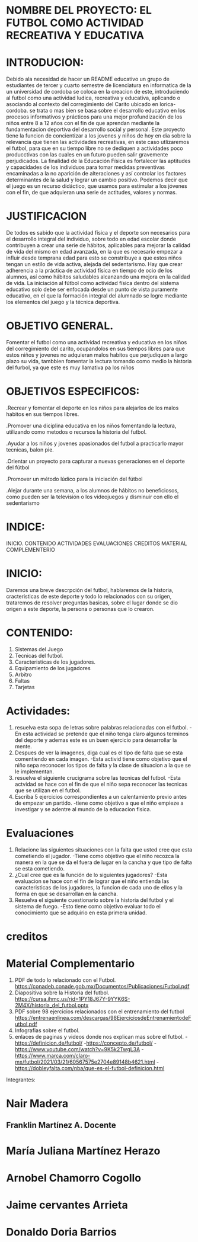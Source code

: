 # NOMBRE DEL PROYECTO: EL FUTBOL COMO ACTIVIDAD RECREATIVA Y EDUCATIVA 

# INTRODUCION:

Debido ala necesidad de hacer un README educativo un grupo de estudiantes de tercer y cuarto semestre de licenciatura en informatica de la un universidad de cordoba se coloca en la creacion de este, introduciendo al futbol como una actividad ludica, recreativa y educativa, aplicando o asociando al contexto del corregimiento del Carito ubicado en lorica- cordoba.
se trata o mas bien se basa sobre el desarrollo educativo en los procesos informativos y prácticos para una mejor profundización de los niños entre 8 a 12 años con el  fin de que aprendan mediante la fundamentacion  deportiva del desarrollo social y personal.
Este proyecto tiene la funcion de concientizar a los jovenes y niños de hoy en dia sobre la relevancia que tienen las actividades recreativas, en este caso utlizaremos el futbol, para que en su tiempo libre no se dediquen a actividades poco producctivas con las cuales en un futuro pueden salir gravemente perjudicados.
La finalidad de la Educación Física es fortalecer las aptitudes y capacidades de los individuos para tomar medidas preventivas encaminadas a la no aparición de alteraciones y así controlar los factores determinantes de la salud y lograr un cambio positivo.
Podemos decir que el juego es un recurso didáctico, que usamos para estimular a los jóvenes con el fin, de que adquieran una serie de actitudes, valores y normas.

# JUSTIFICACION 

De todos es sabido que la actividad física y el deporte son necesarios para el desarrollo integral del individuo, sobre todo en edad escolar donde contribuyen a crear una serie de hábitos, aplicables para mejorar la calidad de vida del mismo en edad avanzada, en la que es necesario empezar a influir desde temprana edad para esto se constribuye a que estos niños tengan un estilo de vida activa, alejada del sedentarismo. Hay que crear adherencia a la práctica de actividad física en tiempo de ocio de los alumnos, así como hábitos saludables alcanzando una mejora en la calidad de vida. La iniciación al fútbol como actividad física dentro del sistema educativo solo debe ser enfocada desde un punto de vista puramente educativo, en el que la formación integral del alumnado se logre mediante los elementos del juego y la
técnica deportiva.

# OBJETIVO GENERAL.

Fomentar el futbol como una actividad recreativa y educativa en los niños del corregimiento del carito, ocupandolos en sus tiempos libres para que estos niños y jovenes no adquieran malos habitos que perjudiquen a largo plazo su vida, tambbien fomentar la lectura tomando como medio la historia del furbol, ya que este es muy llamativa pa los niños

# OBJETIVOS ESPECIFICOS:

.Recrear y fomentar el deporte en los niños para alejarlos de los malos habitos en sus tiempos libres.

.Promover una diciplina educativa en los niños fomentando la lectura, utilizando como metodos o recursos la historia del futbol.

.Ayudar a los niños y jovenes apasionados del futbol a practicarlo mayor tecnicas, balon pie.

.Orientar un proyecto para capturar a nuevas generaciones en el deporte del fútbol

.Promover un método lúdico para la iniciación del fútbol

.Alejar durante una semana, a los alumnos de hábitos no beneficiosos, como pueden ser la televisión o los videojuegos y disminuir con ello el sedentarismo

# INDICE:
INICIO.
CONTENIDO
ACTIVIDADES
EVALUACIONES
CREDITOS 
MATERIAL COMPLEMENTERIO

# INICIO:
Daremos una breve descrpción del futbol, hablaremos de la historia, cracteristicas de este deporte 
y todo lo relacionados con su origen, trataremos de resolver preguntas basicas, sobre el lugar donde se dio origen a este deporte, la persona o personas que lo crearon.

# CONTENIDO:
1. Sistemas del Juego
2. Tecnicas del futbol.
3. Caracteristicas de los jugadores.
4. Equipamiento de los jugadores
5. Arbitro
6. Faltas
7. Tarjetas

# Actividades:
1. resuelva esta sopa de letras sobre palabras relacionadas con el futbol.
-En esta actividad se pretende que el niño tenga claro algunos terminos del deporte y ademas este es un buen ejercicio para desarrollar la mente.
2. Despues de ver la imagenes, diga cual es el tipo de falta que se esta comentiendo en cada imagen.
-Esta activid tiene como objetivo que el niño sepa reconocer los tipos de falta y la clase de situacion a la que se le implementan.
3. resuelva el siguiente crucigrama sobre las tecnicas del futbol.
-Esta actvidad se hace con el fin de que el niño sepa reconocer las tecnicas que se utilizan en el futbol.
4. Escriba 5 ejercicios correspondientes a un calentamiento previo antes de empezar un partido.
-tiene como objetivo a que el niño empieze a investigar y se adentre al mundo de la educacion fisica.


# Evaluaciones

1. Relacione las siguientes situaciones con la falta que usted cree que esta cometiendo el jugador.
-Tiene como objetivo que el niño recozca la manera en la que se da el fuera de lugar en la cancha y que tipo de falta se esta cometiendo.
2. ¿Cual cree que es la función de lo siguientes jugadores?
-Esta evaluacion se hace con el fin de lograr que el niño entienda las caracteristicas de los jugadores, la funcion de cada uno de ellos y la forma en que se desarrollan en la cancha.
3. Resuelva el siguiente cuestionario sobre la historia del futbol y el sistema de fuego.
-Esto tiene como objetivo evaluar todo el conocimiento que se adquirio en esta primera unidad.

# creditos 

# Material Complementario
1. PDF de todo lo relacionado con el Futbol. https://conadeb.conade.gob.mx/Documentos/Publicaciones/Futbol.pdf
2. Diapositiva sobre la Historia del futbol. https://cursa.ihmc.us/rid=1PY18J67Y-9YYK6S-2M4X/historia_del_futbol.pptx
3. PDF sobre 98 ejercicios relacionados con el entrenamiento del futbol https://entrenaenlinea.com/descargas/98EjerciciosdeEntrenamientodeFutbol.pdf
4. Infografias sobre el futbol.
5. enlaces de paginas y videos donde nos explican mas sobre el futbol.
-https://definicion.de/futbol/
-https://concepto.de/futbol/
-https://www.youtube.com/watch?v=9K5k2TwgL3A
-https://www.marca.com/claro-mx/futbol/2021/03/21/60567575e2704e89148b4621.html
-https://dobleyfalta.com/nba/que-es-el-futbol-definicion.html





Integrantes: 
# Nair Madera 
## Franklin Martínez A. Docente
# María Juliana Martínez Herazo
# Arnobel Chamorro Cogollo
# Jaime cervantes Arrieta 
# Donaldo Doria Barrios

